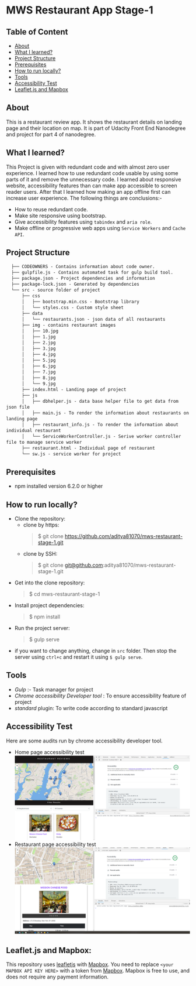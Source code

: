 # MWS Restaurant App Stage-1

## Table of Content
* [About](#about)
* [What I learned?](#what-i-learned)
* [Project Structure](#project-structure)
* [Prerequisites](#prerequisites)
* [How to run locally?](#how-to-run-locally)
* [Tools](#tools)
* [Accessibility Test](#accessibility-test)
* [Leaflet.js and Mapbox](#leafletjs-and-mapbox)

## About

This is a restaurant review app. It shows the restaurant details on landing page and their location on map. It is part of Udacity Front End Nanodegree and project for part 4 of nanodegree.

## What I learned?

This Project is given with redundant code and with almost zero user experience. I learned how to use redundant code usable by using some parts of it and remove the unnecessary code. 
I learned about responsive website, accessibility features than can make app accessible to screen reader users. After that I learned how making an app offline first can increase user experience.
The following things are conclusions:- 
 * How to reuse redundant code.
 * Make site responsive using bootstrap.
 * Give accessibility features using `tabindex` and `aria role`.
 * Make offline or progressive web apps using `Service Workers` and `Cache API`.

## Project Structure
```
  ├── CODEOWNERS - Contains information about code owner.
  ├── gulpfile.js - Contains automated task for gulp build tool.
  ├── package.json - Project dependencies and information
  ├── package-lock.json - Generated by dependencies
  └── src - source folder of project
      ├── css
      │   ├── bootstrap.min.css - Bootstrap library 
      │   └── styles.css - Custom style sheet 
      ├── data
      │   └── restaurants.json - json data of all restaurants
      ├── img - contains restaurant images
      │   ├── 10.jpg
      │   ├── 1.jpg
      │   ├── 2.jpg
      │   ├── 3.jpg
      │   ├── 4.jpg
      │   ├── 5.jpg
      │   ├── 6.jpg
      │   ├── 7.jpg
      │   ├── 8.jpg
      │   └── 9.jpg
      ├── index.html - Landing page of project
      ├── js
      │   ├── dbhelper.js - data base helper file to get data from json file
      │   ├── main.js - To render the information about restaurants on landing page
      │   ├── restaurant_info.js - To render the information about individual restaurant
      │   └── ServiceWorkerController.js - Serive worker controller file to manage service worker
      ├── restaurant.html - Individual page of restaurant
      └── sw.js - service worker for project
```
## Prerequisites 
  * npm installed version 6.2.0 or higher
## How to run locally?
  * Clone the repository:
    * clone by https: 
      > $ git clone https://github.com/aditya81070/mws-restaurant-stage-1.git
    * clone by SSH:
      > $ git clone git@github.com:aditya81070/mws-restaurant-stage-1.git
  * Get into the clone repository:
    > $ cd mws-restaurant-stage-1
  * Install project dependencies:
    > $ npm install 
  * Run the project server:
    > $ gulp serve
  * if you want to change anything, change in `src` folder. Then stop the server using `ctrl+c` and restart it using `$ gulp serve`.
    
## Tools
* *Gulp* :- Task manager for project
* *Chrome accessibility Developer tool* : To ensure accessibility feature of project
* *standard* plugin: To write code according to standard javascript

## Accessibility Test
Here are some audits run by chrome accessibility developer tool.
* Home page accessibility test
  ![Home page test](/src/img/home.png)
* Restaurant page accessibility test
  ![Restaurant page test](/src/img/restaurant.png)
  
## Leaflet.js and Mapbox:

This repository uses [leafletjs](https://leafletjs.com/) with [Mapbox](https://www.mapbox.com/). You need to replace `<your MAPBOX API KEY HERE>` with a token from [Mapbox](https://www.mapbox.com/). Mapbox is free to use, and does not require any payment information. 



